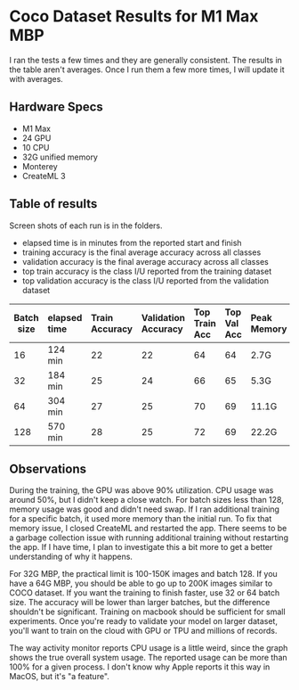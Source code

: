 # Coco Dataset Results for M1 Max MBP

I ran the tests a few times and they are generally consistent. The results in the table aren't averages. Once I run them a few more times, I will update it with averages.

## Hardware Specs
* M1 Max
* 24 GPU
* 10 CPU
* 32G unified memory
* Monterey
* CreateML 3

## Table of results

Screen shots of each run is in the folders.

* elapsed time is in minutes from the reported start and finish
* training accuracy is the final average accuracy across all classes
* validation accuracy is the final average accuracy across all classes
* top train accuracy is the class I/U reported from the training dataset
* top validation accuracy is the class I/U reported from the validation dataset

|Batch size | elapsed time | Train Accuracy | Validation Accuracy | Top Train Acc | Top Val Acc | Peak Memory |
|-----------|:-------------|:---------------|:--------------------|:--------------|:------------|:------------|
| 16       | 124 min      | 22             | 22                  |  64           | 64         | 2.7G |
| 32       | 184 min      | 25             | 24                  |  66           | 65         | 5.3G |
| 64       | 304 min      | 27             | 25                  |  70           | 69         | 11.1G |
| 128      | 570 min      | 28             | 25                  |  72           | 69         | 22.2G |

## Observations

During the training, the GPU was above 90% utilization. CPU usage was around 50%, but I didn't keep a close watch. For batch sizes less than 128, memory usage was good and didn't need swap. If I ran additional training for a specific batch, it used more memory than the initial run. To fix that memory issue, I closed CreateML and restarted the app. There seems to be a garbage collection issue with running additional training without restarting the app. If I have time, I plan to investigate this a bit more to get a better understanding of why it happens.

For 32G MBP, the practical limit is 100-150K images and batch 128. If you have a 64G MBP, you should be able to go up to 200K images similar to COCO dataset. If you want the training to finish faster, use 32 or 64 batch size. The accuracy will be lower than larger batches, but the difference shouldn't be significant. Training on macbook should be sufficient for small experiments. Once you're ready to validate your model on larger dataset, you'll want to train on the cloud with GPU or TPU and millions of records.

The way activity monitor reports CPU usage is a little weird, since the graph shows the true overall system usage. The reported usage can be more than 100% for a given process. I don't know why Apple reports it this way in MacOS, but it's "a feature".
